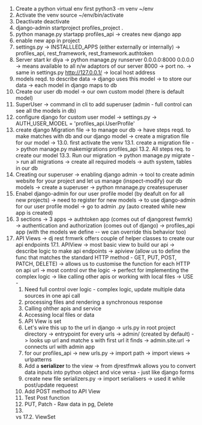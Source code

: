 1. Create a python virtual env first
python3 -m venv ~/env
2. Activate the venv
source ~/env/bin/activate
3. Deactivate
deactivate
4. django-admin startproject profiles_project . 
5. python manage.py startapp profiles_api -> creates new django app 
6. enable new app in project
7. settings.py -> INSTALLLED_APPS (either externally or internally) -> profiles_api, rest_framework, rest_framework.authtoken
8. Server start kr diya -> python manage.py runserver 0.0.0.0:8000
0.0.0.0 -> means available to all n/w adaptors of our server
8000 -> port no. -> same in settings.py
http://127.0.0.1/ -> local host address
9. models reqd. to describe data -> django uses this model -> to store our data -> each model in django maps to db
10. Create our user db model -> our own custom model (there is default model)
11. SuperUser -> command in cli to add superuser (admin - full control can see all the models in db)
12. configure django for custom user model -> settings.py -> AUTH_USER_MODEL = 'profiles_api.UserProfile'
13. create django Migration file -> to manage our db -> have steps reqd. to make matches with db and our django model -> create a migration file for our model ->
    13.0. first activate the venv
    13.1. create a migration file -> python manage.py makemigrations profiles_api
    13.2. All steps req. to create our model
    13.3. Run our migration -> python manage.py migrate -> run all migrations -> create
    all required models -> auth system, tables in our db
14. Creating our superuser -> enabling django admin -> tool to create admin website for your project and let us manage (inspect-modify) our db models -> create a superuser -> python mnanage.py createsuperuser
15. Enabel django-admin for our user profile model (by deafult on for all new projects) -> need to register for new models -> to use django-admin for our user profile model -> go to admin .py (auto created while new app is created)
16. 3 sections -> 3 apps -> authtoken app (comes out of djangorest fwmrk) -> authentication and authorization (comes out of django) -> profiles_api app (with the models we define -- we can override this behavior too) 
17. API Views -> dj rest frmwrk offers couple of helper classes to create our api endpoints
    17.1. APIView -> most basic view to build our api -> describe logic to make api endpoints -> apiview (allow us to define the func that matches the standard HTTP method - GET, PUT, POST, PATCH, DELETE) -> allows us to customise the function for each HTTP on api url -> most control ovr the logic -> perfect for implementing the complex logic -> like calling other apis or working with local files -> USE - 
    1. Need full control over logic - complex logic, update multiple data sources in one api call
    2. processing files and rendering a synchronous response
    3. Calling ohther apis and service
    4. Accessing local files or data 
    5. API View is set
    6. Let's wire this up to the url in django -> urls.py in root project directory -> entrypoint for every urls -> admin/ (created by default) -> looks up url and matche s with first url it finds -> admin.site.url -> connects url with admin app 
    7. for our profiles_api -> new urls.py -> import path -> import views -> urlpatterns
    8. Add a **serializer** to the view -> from djrestfmwk allows you to convert data inputs into python object and vice versa - just like django forms 
    9. create new file serializers.py -> import serialisers -> used it while post/update requeest
    10. Add POST method to API View
    11. Test Post function 
    12. PUT, Patch - Raw data in pg, Delete
    13. 
    vs 
    17.2. ViewSet 